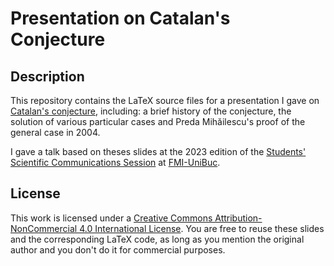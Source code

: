 # Presentation on Catalan's Conjecture

## Description

This repository contains the LaTeX source files for a presentation I gave on [Catalan's conjecture](https://en.wikipedia.org/wiki/Catalan%27s_conjecture), including: a brief history of the conjecture, the solution of various particular cases and Preda Mihăilescu's proof of the general case in 2004.

I gave a talk based on theses slides at the 2023 edition of the [Students' Scientific Communications Session](https://fmi.unibuc.ro/sesiune-de-comunicari-stiintifice-studentesti/) at [FMI-UniBuc](https://fmi.unibuc.ro/).

## License

This work is licensed under a <a rel="license" href="http://creativecommons.org/licenses/by-nc/4.0/">Creative Commons Attribution-NonCommercial 4.0 International License</a>. You are free to reuse these slides and the corresponding LaTeX code, as long as you mention the original author and you don't do it for commercial purposes.
